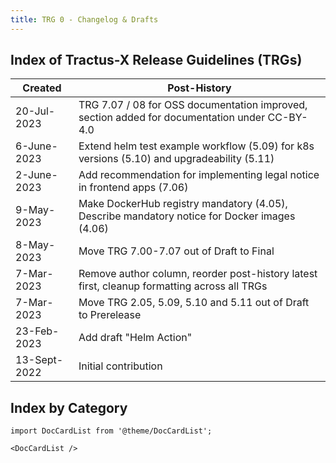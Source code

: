 ```yaml
---
title: TRG 0 - Changelog & Drafts
---
```


## Index of Tractus-X Release Guidelines (TRGs)

| Created      | Post-History                                                                                 |
|--------------|----------------------------------------------------------------------------------------------|
| 20-Jul-2023  | TRG 7.07 / 08 for OSS documentation improved, section added for documentation under CC-BY-4.0|
| 6-June-2023  | Extend helm test example workflow (5.09) for k8s versions (5.10) and upgradeability (5.11)   |
| 2-June-2023  | Add recommendation for implementing legal notice in frontend apps (7.06)                     |
| 9-May-2023   | Make DockerHub registry mandatory (4.05), Describe mandatory notice for Docker images (4.06) |
| 8-May-2023   | Move TRG 7.00-7.07 out of Draft to Final                                                     |
| 7-Mar-2023   | Remove author column, reorder post-history latest first, cleanup formatting across all TRGs  |
| 7-Mar-2023   | Move TRG 2.05, 5.09, 5.10 and 5.11 out of Draft to Prerelease                                |
| 23-Feb-2023  | Add draft "Helm Action"                                                                      |
| 13-Sept-2022 | Initial contribution                                                                         |

## Index by Category

```mdx-code-block
import DocCardList from '@theme/DocCardList';

<DocCardList />
```
